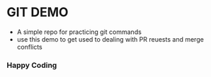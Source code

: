 # GIT DEMO
- A simple repo for practicing git commands
- use this demo to get used to dealing with PR reuests and merge conflicts

### Happy Coding
